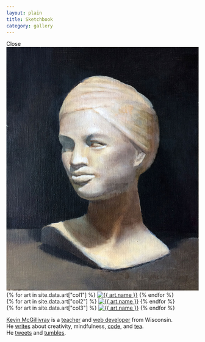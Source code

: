 ```yaml
---
layout: plain
title: Sketchbook
category: gallery
---
```


<div class="dn flex fixed bg-dark-gray cover w-100 vh-100" id="gallery-modal">
  <div class="absolute light-gray bg-dark-gray link br-pill ba ph3 right-1 top-1 f5 pointer">
    Close
  </div>
  <img class="db self-center mt0 mvh-100 w-auto center br0 ba bw5 b--light-gray" id="gallery-modal-image" src="/img/statue-final.jpg">
</div>

<div class="cf bg-dark-gray ph4 pv3 pa0-ns">
  <div class="fl-ns pa3-ns pl4-ns w-30-ns">
    {% for art in site.data.art["col1"] %}
      <a class="glow" href="/img/{{ art.file }}" data-thumbnail data-image="{{ art.file }}"><img class="mb3 br0 ba bw5 b--light-gray" src="/img/{{ art.file }}" alt="{{ art.name }}"></a>
    {% endfor %}
  </div>
  <div class="fl-ns pa3-ns w-40-ns">
    {% for art in site.data.art["col2"] %}
      <a class="glow" href="/img/{{ art.file }}" data-thumbnail data-image="{{ art.file }}"><img class="mb3 br0 ba bw5 b--light-gray" src="/img/{{ art.file }}" alt="{{ art.name }}"></a>
    {% endfor %}
  </div>
  <div class="fl-ns pa3-ns pr4-ns w-30-ns">
    {% for art in site.data.art["col3"] %}
      <a class="glow" href="/img/{{ art.file }}" data-thumbnail data-image="{{ art.file }}"><img class="mb3 br0 ba bw5 b--light-gray" src="/img/{{ art.file }}" alt="{{ art.name }}"></a>
    {% endfor %}
  </div>
  <div class="fl w-100 ph4-ns pv3 pv4-ns tc">
    <p class="center light-gray measure-wide lh-copy ba b--mid-gray bw3 pa4"><a class="light-gray bb b--gray" href="/about">Kevin McGillivray</a> is a <a class="light-gray bb b--gray" href="http://codeconvoy.com" target="_blank">teacher</a> and <a class="light-gray bb b--gray" href="http://sandcastle.co" target="_blank">web developer</a> from Wisconsin.<br>He <a class="light-gray bb b--gray" href="/">writes</a> about creativity, mindfulness, <a class="light-gray bb b--gray" href="/code">code</a>, and <a class="light-gray bb b--gray" href="http://teaguide.co" target="_blank">tea</a>.<br>He <a class="light-gray bb b--gray" href="http://twitter.com/kev_mcg" target="_blank">tweets</a> and <a class="light-gray bb b--gray" href="http://kevinschmevin.com" target="_blank">tumbles</a>.</p>
  </div>
</div>

